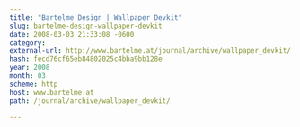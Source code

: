 ```yaml
---
title: "Bartelme Design | Wallpaper Devkit"
slug: bartelme-design-wallpaper-devkit
date: 2008-03-03 21:33:08 -0600
category: 
external-url: http://www.bartelme.at/journal/archive/wallpaper_devkit/
hash: fecd76cf65eb84802025c4bba9bb128e
year: 2008
month: 03
scheme: http
host: www.bartelme.at
path: /journal/archive/wallpaper_devkit/

---
```



